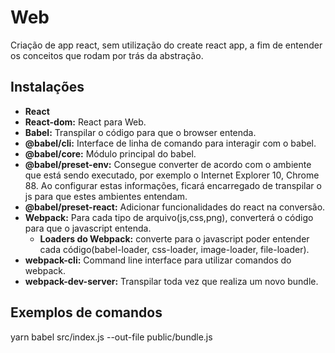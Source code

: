 # Web

Criação de app react, sem utilização do create react app, a fim de entender os conceitos que rodam por trás da abstração.

## Instalações
- **React**
- **React-dom:** React para Web.
- **Babel:** Transpilar o código para que o browser entenda.
- **@babel/cli:** Interface de linha de comando para interagir com o babel.
- **@babel/core:** Módulo principal do babel.
- **@babel/preset-env:** Consegue converter de acordo com o ambiente que está sendo executado, por exemplo o Internet Explorer 10, Chrome 88. Ao configurar estas informações, ficará encarregado de transpilar o js para que estes ambientes entendam.
- **@babel/preset-react:** Adicionar funcionalidades do react na conversão.
- **Webpack:** Para cada tipo de arquivo(js,css,png), converterá o código para que o javascript entenda.
    - **Loaders do Webpack:** converte para o javascript poder entender cada código(babel-loader, css-loader, image-loader, file-loader).
- **webpack-cli:** Command line interface para utilizar comandos do webpack.
- **webpack-dev-server:** Transpilar toda vez que realiza um novo bundle.

## Exemplos de comandos

yarn babel src/index.js --out-file public/bundle.js